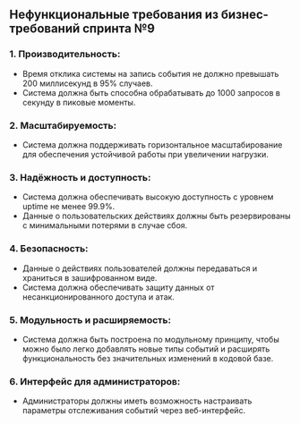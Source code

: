 ## Нефункциональные требования из бизнес-требований спринта №9


### 1. Производительность:
- Время отклика системы на запись события не должно превышать 200 миллисекунд в 95% случаев.
- Система должна быть способна обрабатывать до 1000 запросов в секунду в пиковые моменты.

### 2. Масштабируемость:
- Система должна поддерживать горизонтальное масштабирование для обеспечения устойчивой работы при увеличении нагрузки.

### 3. Надёжность и доступность:
- Система должна обеспечивать высокую доступность с уровнем uptime не менее 99.9%.
- Данные о пользовательских действиях должны быть резервированы с минимальными потерями в случае сбоя.

### 4. Безопасность:
- Данные о действиях пользователей должны передаваться и храниться в зашифрованном виде.
- Система должна обеспечивать защиту данных от несанкционированного доступа и атак.

### 5. Модульность и расширяемость:
- Система должна быть построена по модульному принципу, чтобы можно было легко добавлять новые типы событий и расширять функциональность без значительных изменений в кодовой базе.

### 6. Интерфейс для администраторов:
- Администраторы должны иметь возможность настраивать параметры отслеживания событий через веб-интерфейс.